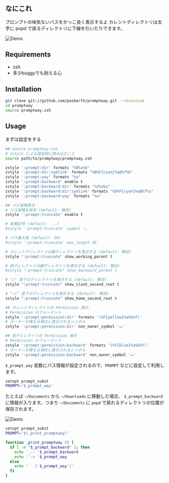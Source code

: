 
## なにこれ

プロンプトの味気ないパスをかっこ良く表示するよ
カレントディレクトリは太字に popd で戻るディレクトリに下線を引いたりできます。

![Demo](https://raw.github.com/pasberth/promptway/master/demo/promptway.png)

## Requirements

* zsh
* 多少buggyでも耐える心

## Installation

```sh
git clone git://github.com/pasberth/promptway.git --recursive
cd promptway
source promptway.zsh
```

## Usage

まずは設定をする

```sh
## Source promptway.zsh
# zstyle による設定前に読み込むこと
source path/to/promptway/promptway.zsh

zstyle ':prompt:dir' formats "%B%a%b"
zstyle ':prompt:dir:symlink' formats "%B%F{cyan}%a@%f%b"
zstyle ':prompt:way' formats "%a"
zstyle ':prompt:backward' enable t
zstyle ':prompt:backward:dir' formats "%U%a%u"
zstyle ':prompt:backward:dir:symlink' formats "%U%F{cyan}%a@%f%u"
zstyle ':prompt:backward:way' formats "%a"

## パス省略表示
# パス省略を有効 (default: 無効)
zstyle ':prompt:truncate' enable t

# 省略記号 (default: ...)
#zstyle ':prompt:truncate' symbol '… '

# パス最大長 (default: 30)
#zstyle ':prompt:truncate' max_length 40

# カレントディレクトリの親ディレクトリを表示する (default: 無効)
zstyle ":prompt:truncate" show_working_parent t

# 前ディレクトリの親ディレクトリを表示する (default: 無効)
#zstyle ":prompt:truncate" show_backward_parent t

# "/" 直下のディレクトリを表示する (default: 無効)
zstyle ":prompt:truncate" show_slash_second_root t

# "~/" 直下のディレクトリを表示する (default: 無効)
zstyle ":prompt:truncate" show_home_second_root t

## カレントディレクトリの Permission 表示
# Permission のフォーマット
zstyle ':prompt:permission:dir' formats '(%F{yellow}%a%b%f)'
# オーナーが異なる場合に表示されるシンボル
zstyle ':prompt:permission:dir' non_owner_symbol '⭤'

## 前ディレクトリの Permission 表示
# Permission のフォーマット
zstyle ':prompt:permission:backward' formats '(%F{blue}%a%b%f)'
# オーナーが異なる場合に表示されるシンボル
zstyle ':prompt:permission:backward' non_owner_symbol '⭤'
```

`$_prompt_way` 変数にパス情報が設定されるので、`PROMPT` などに設定して利用します。

```sh
setopt prompt_subst
PROMPT='$_prompt_way'
```

たとえば `~/Documents` から `~/Downloads` に移動した場合、 `$_prompt_backward` に情報が入ります。つまり `~/Documents` に `popd` で戻れるディレクトリの位置が保存されます。

![Demo](https://raw.github.com/pasberth/promptway/master/demo/promptbackward.png)

```sh
setopt prompt_subst
PROMPT='$(_print_promptway)'

function _print_promptway () {
  if [ -n "$_prompt_backward" ]; then
    echo ',-- '$_prompt_backward
    echo '`-> '$_prompt_way
  else
    echo '   ['$_prompt_way']'
  fi
}
```
